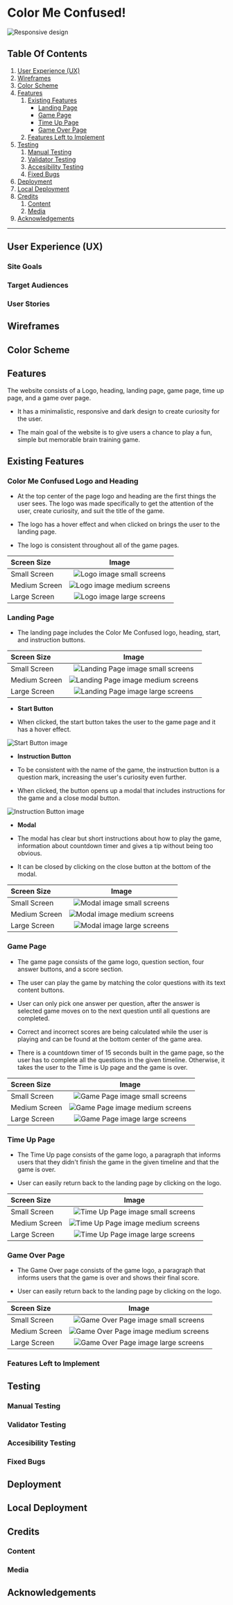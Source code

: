# Color Me Confused!

![Responsive design]()

## Table Of Contents

1. [User Experience (UX)](#user-experience-ux)
2. [Wireframes](#wireframes)
3. [Color Scheme](#color-scheme)
4. [Features](#features)
   1. [Existing Features](#existing-features)
      - [Landing Page](#landing-page)
      - [Game Page](#game-page)
      - [Time Up Page](#time-up-page)
      - [Game Over Page](#game-over-page)
   2. [Features Left to Implement](#features-left-to-implement)
5. [Testing](#testing)
   1. [Manual Testing](#manual-testing)
   2. [Validator Testing](#validator-testing)
   3. [Accesibility Testing](#accesibility-testing)
   4. [Fixed Bugs](#fixed-bugs)
6. [Deployment](#deployment)
7. [Local Deployment](#local-deployment)
8. [Credits](#credits)
   1. [Content](#content)
   2. [Media](#media)
9. [Acknowledgements](#acknowledgements)

---

## User Experience (UX)

### Site Goals

### Target Audiences

### User Stories 

## Wireframes

## Color Scheme

## Features

The website consists of a Logo, heading, landing page, game page, time up page, and a game over page.

- It has a minimalistic, responsive and dark design to create curiosity for the user.

- The main goal of the website is to give users a chance to play a fun, simple but memorable brain training game.

## Existing Features

### __Color Me Confused Logo and Heading__

- At the top center of the page logo and heading are the first things the user sees. The logo was made specifically to get the attention of the user, create curiosity, and suit the title of the game.

- The logo has a hover effect and when clicked on brings the user to the landing page.

- The logo is consistent throughout all of the game pages.

| Screen Size | Image |
| :---- | :----: |
| Small Screen | ![Logo image small screens]() |
| Medium Screen | ![Logo image medium screens]() |
| Large Screen | ![Logo image large screens]() |

### __Landing Page__

- The landing page includes the Color Me Confused logo, heading, start, and instruction buttons.

| Screen Size | Image |
| :---- | :----: |
| Small Screen | ![Landing Page image small screens]() |
| Medium Screen | ![Landing Page image medium screens]() |
| Large Screen | ![Landing Page image large screens]() |

- __Start Button__

- When clicked, the start button takes the user to the game page and it has a hover effect.

![Start Button image]()

- __Instruction Button__

-  To be consistent with the name of the game, the instruction button is a question mark, increasing the user's curiosity even further.

- When clicked, the button opens up a modal that includes instructions for the game and a close modal button.

![Instruction Button image]()

- __Modal__

- The modal has clear but short instructions about how to play the game, information about countdown timer and gives a tip without being too obvious.

- It can be closed by clicking on the close button at the bottom of the modal.

| Screen Size | Image |
| :---- | :----: |
| Small Screen | ![Modal image small screens]() |
| Medium Screen | ![Modal image medium screens]() |
| Large Screen | ![Modal image large screens]() |

### __Game Page__

- The game page consists of the game logo, question section, four answer buttons, and a score section.

- The user can play the game by matching the color questions with its text content buttons.

- User can only pick one answer per question, after the answer is selected game moves on to the next question until all questions are completed.

- Correct and incorrect scores are being calculated while the user is playing and can be found at the bottom center of the game area.

-  There is a countdown timer of 15 seconds built in the game page, so the user has to complete all the questions in the given timeline. Otherwise, it takes the user to the Time is Up page and the game is over.

| Screen Size | Image |
| :---- | :----: |
| Small Screen | ![Game Page image small screens]() |
| Medium Screen | ![Game Page image medium screens]() |
| Large Screen | ![Game Page image large screens]() |

### __Time Up Page__

- The Time Up page consists of the game logo, a paragraph that informs users that they didn't finish the game in the given timeline and that the game is over.

- User can easily return back to the landing page by clicking on the logo.

| Screen Size | Image |
| :---- | :----: |
| Small Screen | ![Time Up Page image small screens]() |
| Medium Screen | ![Time Up Page image medium screens]() |
| Large Screen | ![Time Up Page image large screens]() |

### __Game Over Page__

- The Game Over page consists of the game logo, a paragraph that informs users that the game is over and shows their final score.

- User can easily return back to the landing page by clicking on the logo.

| Screen Size | Image |
| :---- | :----: |
| Small Screen | ![Game Over Page image small screens]() |
| Medium Screen | ![Game Over Page image medium screens]() |
| Large Screen | ![Game Over Page image large screens]() |

### Features Left to Implement

## Testing

### __Manual Testing__

### __Validator Testing__

### __Accesibility Testing__

### Fixed Bugs

## Deployment

## Local Deployment

## Credits

### Content

### Media

## Acknowledgements